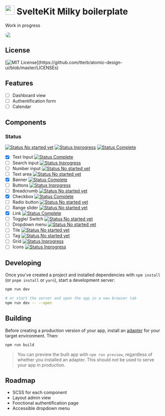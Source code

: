 # <img src="https://user-images.githubusercontent.com/87146097/125525457-fb1e6547-9f58-4eec-937b-9260086ba486.png" width="30px"/> SvelteKit Milky boilerplate

Work in progress
<div style="border-radius:30px; overflow:hidden;">
  <img src="https://user-images.githubusercontent.com/87146097/151729427-9ebd85fa-aa02-40a9-9134-cc19ee2d1f0d.png" />
</div>


## License

[![MIT License](https://img.shields.io/apm/l/atomic-design-ui.svg?)](https://github.com/tterb/atomic-design-ui/blob/master/LICENSEs)

## Features

- [ ] Dashboard view
- [ ] Authentification form
- [ ] Calendar

## Components

### Status

[![Status No started yet](https://img.shields.io/badge/-Not%20started%20yet-red)]()
[![Status Inprogress](https://img.shields.io/badge/-Inprogress-yellow)]()
[![Status Complete](https://img.shields.io/badge/-Complete-brightgreen)]()

- [x] Text Input [![Status Complete](https://img.shields.io/badge/-Complete-brightgreen)]()
- [ ] Search input [![Status Inprogress](https://img.shields.io/badge/-Inprogress-yellow)]()
- [ ] Number input [![Status No started yet](https://img.shields.io/badge/-Not%20started%20yet-red)]()
- [ ] Text area [![Status No started yet](https://img.shields.io/badge/-Not%20started%20yet-red)]()
- [x] Banner [![Status Complete](https://img.shields.io/badge/-Complete-brightgreen)]()
- [ ] Buttons [![Status Inprogress](https://img.shields.io/badge/-Inprogress-yellow)]()
- [ ] Breadcrumb [![Status No started yet](https://img.shields.io/badge/-Not%20started%20yet-red)]()
- [x] Checkbox [![Status Complete](https://img.shields.io/badge/-Complete-brightgreen)]()
- [ ] Radio button [![Status No started yet](https://img.shields.io/badge/-Not%20started%20yet-red)]()
- [ ] Range slider [![Status No started yet](https://img.shields.io/badge/-Not%20started%20yet-red)]()
- [x] Link [![Status Complete](https://img.shields.io/badge/-Complete-brightgreen)]()
- [ ] Toggle/ Switch [![Status No started yet](https://img.shields.io/badge/-Not%20started%20yet-red)]()
- [ ] Dropdown menu [![Status No started yet](https://img.shields.io/badge/-Not%20started%20yet-red)]()
- [ ] Tile [![Status No started yet](https://img.shields.io/badge/-Not%20started%20yet-red)]()
- [ ] Tag [![Status No started yet](https://img.shields.io/badge/-Not%20started%20yet-red)]()
- [ ] Grid [![Status Inprogress](https://img.shields.io/badge/-Inprogress-yellow)]()
- [ ] Icons [![Status Inprogress](https://img.shields.io/badge/-Inprogress-yellow)]()

## Developing

Once you've created a project and installed dependencies with `npm install` (or `pnpm install` or `yarn`), start a development server:

```bash
npm run dev

# or start the server and open the app in a new browser tab
npm run dev -- --open
```

## Building

Before creating a production version of your app, install an [adapter](https://kit.svelte.dev/docs#adapters) for your target environment. Then:

```bash
npm run build
```

> You can preview the built app with `npm run preview`, regardless of whether you installed an adapter. This should _not_ be used to serve your app in production.

## Roadmap

- SCSS for each component
- Layout admin view
- Fonctional authentification page
- Accessible dropdown menu
